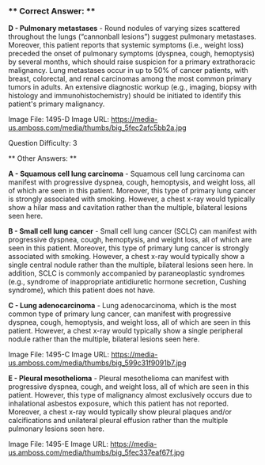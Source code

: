 ### ** Correct Answer: **

**D - Pulmonary metastases** - Round nodules of varying sizes scattered throughout the lungs (“cannonball lesions”) suggest pulmonary metastases. Moreover, this patient reports that systemic symptoms (i.e., weight loss) preceded the onset of pulmonary symptoms (dyspnea, cough, hemoptysis) by several months, which should raise suspicion for a primary extrathoracic malignancy. Lung metastases occur in up to 50% of cancer patients, with breast, colorectal, and renal carcinomas among the most common primary tumors in adults. An extensive diagnostic workup (e.g., imaging, biopsy with histology and immunohistochemistry) should be initiated to identify this patient's primary malignancy.

Image File: 1495-D
Image URL: https://media-us.amboss.com/media/thumbs/big_5fec2afc5bb2a.jpg

Question Difficulty: 3

** Other Answers: **

**A - Squamous cell lung carcinoma** - Squamous cell lung carcinoma can manifest with progressive dyspnea, cough, hemoptysis, and weight loss, all of which are seen in this patient. Moreover, this type of primary lung cancer is strongly associated with smoking. However, a chest x-ray would typically show a hilar mass and cavitation rather than the multiple, bilateral lesions seen here.

**B - Small cell lung cancer** - Small cell lung cancer (SCLC) can manifest with progressive dyspnea, cough, hemoptysis, and weight loss, all of which are seen in this patient. Moreover, this type of primary lung cancer is strongly associated with smoking. However, a chest x-ray would typically show a single central nodule rather than the multiple, bilateral lesions seen here. In addition, SCLC is commonly accompanied by paraneoplastic syndromes (e.g., syndrome of inappropriate antidiuretic hormone secretion, Cushing syndrome), which this patient does not have.

**C - Lung adenocarcinoma** - Lung adenocarcinoma, which is the most common type of primary lung cancer, can manifest with progressive dyspnea, cough, hemoptysis, and weight loss, all of which are seen in this patient. However, a chest x-ray would typically show a single peripheral nodule rather than the multiple, bilateral lesions seen here.

Image File: 1495-C
Image URL: https://media-us.amboss.com/media/thumbs/big_599c31f9091b7.jpg

**E - Pleural mesothelioma** - Pleural mesothelioma can manifest with progressive dyspnea, cough, and weight loss, all of which are seen in this patient. However, this type of malignancy almost exclusively occurs due to inhalational asbestos exposure, which this patient has not reported. Moreover, a chest x-ray would typically show pleural plaques and/or calcifications and unilateral pleural effusion rather than the multiple pulmonary lesions seen here.

Image File: 1495-E
Image URL: https://media-us.amboss.com/media/thumbs/big_5fec337eaf67f.jpg

